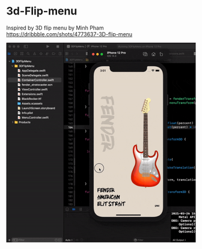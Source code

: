 
# 3d-Flip-menu

Inspired by 3D flip menu by Minh Pham
https://dribbble.com/shots/4773637-3D-flip-menu 

![](ezgif-1-0a5dcefbcaec.gif)
